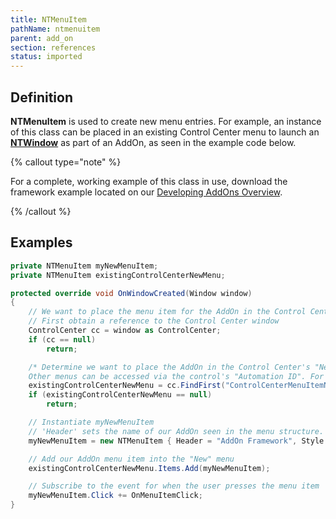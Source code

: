 ```yaml
---
title: NTMenuItem
pathName: ntmenuitem
parent: add_on
section: references
status: imported
---
```


## Definition

**NTMenuItem** is used to create new menu entries. For example, an instance of this class can be placed in an existing Control Center menu to launch an [**NTWindow**](ntwindow) as part of an AddOn, as seen in the example code below.

{% callout type="note" %}

For a complete, working example of this class in use, download the framework example located on our [Developing AddOns Overview](developing_add_ons).

{% /callout %}

## Examples

```csharp
private NTMenuItem myNewMenuItem;
private NTMenuItem existingControlCenterNewMenu;

protected override void OnWindowCreated(Window window)
{
    // We want to place the menu item for the AddOn in the Control Center's "New" menu
    // First obtain a reference to the Control Center window
    ControlCenter cc = window as ControlCenter;
    if (cc == null)
        return;

    /* Determine we want to place the AddOn in the Control Center's "New" menu
    Other menus can be accessed via the control's "Automation ID". For example: toolsMenuItem, workspacesMenuItem, connectionsMenuItem, helpMenuItem. */
    existingControlCenterNewMenu = cc.FindFirst("ControlCenterMenuItemNew") as NTMenuItem;
    if (existingControlCenterNewMenu == null)
        return;

    // Instantiate myNewMenuItem
    // 'Header' sets the name of our AddOn seen in the menu structure. 'Style' sets the font style.
    myNewMenuItem = new NTMenuItem { Header = "AddOn Framework", Style = Application.Current.TryFindResource("MainMenuItem") as Style };

    // Add our AddOn menu item into the "New" menu
    existingControlCenterNewMenu.Items.Add(myNewMenuItem);

    // Subscribe to the event for when the user presses the menu item
    myNewMenuItem.Click += OnMenuItemClick;
}
```
